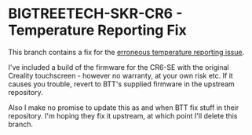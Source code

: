 # BIGTREETECH-SKR-CR6 - Temperature Reporting Fix

This branch contains a fix for the [erroneous temperature reporting issue](https://community.octoprint.org/t/octoprint-doesnt-show-a-temperature-graph-for-my-creality-printer/23901).

I've included a build of the firmware for the CR6-SE with the original Creality touchscreen - however no warranty, at your own risk etc.
If it causes you trouble, revert to BTT's supplied firmware in the upstream repository.

Also I make no promise to update this as and when BTT fix stuff in their repository. I'm hoping they fix it upstream, at which point I'll delete this branch.
